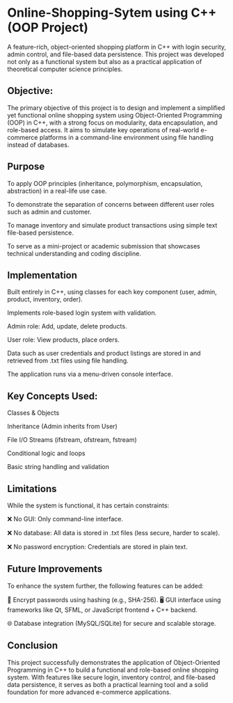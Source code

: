 # Online-Shopping-Sytem using C++ (OOP Project)
A feature-rich, object-oriented shopping platform in C++ with login security, admin control, and file-based data persistence.
This project was developed not only as a functional system but also as a practical application of theoretical computer science principles.

## Objective:
The primary objective of this project is to design and implement a simplified yet functional online shopping system using Object-Oriented Programming (OOP) in C++, with a strong focus on modularity, data encapsulation, and role-based access. It aims to simulate key operations of real-world e-commerce platforms in a command-line environment using file handling instead of databases.

## Purpose
To apply OOP principles (inheritance, polymorphism, encapsulation, abstraction) in a real-life use case.

To demonstrate the separation of concerns between different user roles such as admin and customer.

To manage inventory and simulate product transactions using simple text file-based persistence.

To serve as a mini-project or academic submission that showcases technical understanding and coding discipline.

## Implementation
Built entirely in C++, using classes for each key component (user, admin, product, inventory, order).

Implements role-based login system with validation.

Admin role: Add, update, delete products.

User role: View products, place orders.

Data such as user credentials and product listings are stored in and retrieved from .txt files using file handling.

The application runs via a menu-driven console interface.

## Key Concepts Used:
Classes & Objects

Inheritance (Admin inherits from User)

File I/O Streams (ifstream, ofstream, fstream)

Conditional logic and loops

Basic string handling and validation

## Limitations
While the system is functional, it has certain constraints:

❌ No GUI: Only command-line interface.

❌ No database: All data is stored in .txt files (less secure, harder to scale).

❌ No password encryption: Credentials are stored in plain text.

## Future Improvements
To enhance the system further, the following features can be added:

🔐 Encrypt passwords using hashing (e.g., SHA-256).
🖥️ GUI interface using frameworks like Qt, SFML, or JavaScript frontend + C++ backend.

🌐 Database integration (MySQL/SQLite) for secure and scalable storage.

## Conclusion
This project successfully demonstrates the application of Object-Oriented Programming in C++ to build a functional and role-based online shopping system. With features like secure login, inventory control, and file-based data persistence, it serves as both a practical learning tool and a solid foundation for more advanced e-commerce applications.

